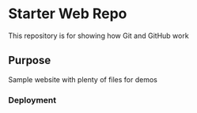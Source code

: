 # Starter Web Repo

This repository is for showing how Git and GitHub work

## Purpose

Sample website with plenty of files for demos

### Deployment